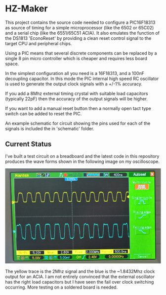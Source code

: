 # HZ-Maker
This project contains the source code needed to configure a PIC16F18313 as source of timing for a simple microprocessor (like the 6502 or 65C02) and a serial chip (like the 6551/65C51 ACIA). It also emulates the function of the DS1813 'EconoReset' by providing a clean reset control signal to the target CPU and peripheral chips.

Using a PIC means that several discrete components can be replaced by a single 8 pin micro controller which is cheaper and requires less board space.

In the simplest configuration all you need is a 16F18313, and a 100nF decoupling capacitor. In this mode the PIC internal high speed RC oscillator is used to generate the output clock signals with a +/-1% accuracy.

If you add a 8Mhz external timing crystal with suitable load capacitors (typically 22pF) then the accuracy of the output signals will be higher.

If you want to add a manual reset button then a normally open tact type switch can be added to reset the PIC.

An example schematic for circuit showing the pins used for each of the signals is included
the in 'schematic' folder.

## Current Status

I've built a test circuit on a breadboard and the latest code in this repository produces the wave forms shown in the following image on my oscilloscope.

![Waveforms](photos/waveform.png)

The yellow trace is the 2Mhz signal and the blue is the ~1.8432Mhz clock output for an ACIA. I am not entirely convinced that the external oscillator has the right load capacitors but I have seen the fail over clock switching occurring. More testing on a soldered board is needed.
